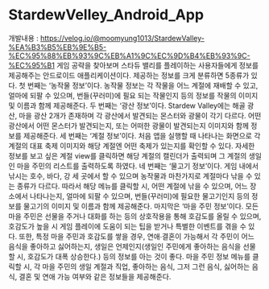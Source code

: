 # StardewVelley_Android_App
개발내용 : https://velog.io/@moomyung1013/StardewValley-%EA%B3%B5%EB%9E%B5-%EC%95%88%EB%93%9C%EB%A1%9C%EC%9D%B4%EB%93%9C-%EC%95%B1
게임 공략을 찾아보며 스타듀 밸리를 플레이하는 사용자들에게 정보를 제공해주는 안드로이드 애플리케이션이다.
제공하는 정보를 크게 분류하면 5종류가 있다. 첫 번째는 ‘농작물 정보’이다. 농작물 정보는 각 작물을 어느 계절에 재배할 수 있고, 얼마에 되팔 수 있으며, 번들(꾸러미)에 필요 되는 작물인지 등의 정보를 작물의 이미지 및 이름과 함께 제공해준다.
두 번째는 ‘광산 정보’이다. Stardew Valley에는 해골 광산, 마을 광산 2개가 존재하며 각 광산에서 발견되는 몬스터와 광물이 각기 다르다. 어떤 광산에서 어떤 몬스터가 발견되는지, 또는 어떠한 광물이 발견되는지 이미지와 함께 정보를 제공해준다. 
세 번째는 ‘계절 정보’이다. 처음 앱을 실행할 때 나타나는 화면으로 각 계절의 대표 축제 이미지와 해당 계절엔 어떤 축제가 있는지를 확인할 수 있다. 자세한 정보를 보고 싶은 계절 view를 클릭하면 해당 계절의 캘린더가 출력되며 그 계절의 생일인 마을 주민의 리스트를 출력하도록 하였다.
네 번째는 ‘물고기 정보’이다. 게임 내에서 낚시는 호수, 바다, 강 세 곳에서 할 수 있으며 농작물과 마찬가지로 계절마다 낚을 수 있는 종류가 다르다. 따라서 해당 메뉴를 클릭할 시, 어떤 계절에 낚을 수 있으며, 어느 장소에서 나타나는지, 얼마에 되팔 수 있으며, 번들(꾸러미)에 필요한 물고기인지 등의 정보를 물고기의 이미지 및 이름과 함께 제공해준다.
마지막은 ‘마을 주민 정보’이다. 모든 마을 주민은 선물을 주거나 대화를 하는 등의 상호작용을 통해 호감도를 올릴 수 있으며, 호감도가 높을 시 게임 플레이에 도움이 되는 팁을 받거나 특별한 이벤트를 겪을 수 있다. 또한, 특정 마을 주민과 호감도를 쌓을 경우, 연애∙결혼이 가능해서 각 주민이 어느 음식을 좋아하고 싫어하는지, 생일은 언제인지(생일인 주민에게 좋아하는 음식을 선물할 시, 호감도가 대폭 상승한다.) 등의 정보를 아는 것이 좋다. 마을 주민 정보 메뉴를 클릭할 시, 각 마을 주민의 생일 계절과 직업, 좋아하는 음식, 그저 그런 음식, 싫어하는 음식, 결혼 및 연애 가능 여부와 같은 정보들을 제공해준다.
